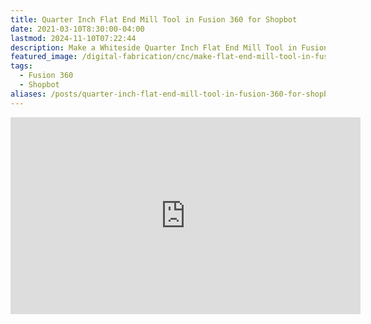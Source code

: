 ```yaml
---
title: Quarter Inch Flat End Mill Tool in Fusion 360 for Shopbot
date: 2021-03-10T8:30:00-04:00
lastmod: 2024-11-10T07:22:44
description: Make a Whiteside Quarter Inch Flat End Mill Tool in Fusion 360
featured_image: /digital-fabrication/cnc/make-flat-end-mill-tool-in-fusion-360.jpg
tags:
  - Fusion 360
  - Shopbot
aliases: /posts/quarter-inch-flat-end-mill-tool-in-fusion-360-for-shopbot/
---
```


<div class="iframe-16-9-container">
<iframe class="youTubeIframe" width="560" height="315" src="https://www.youtube.com/embed/M9MQzYrLhGQ?rel=0" title="YouTube video player" frameborder="0" allow="accelerometer; autoplay; clipboard-write; encrypted-media; gyroscope; picture-in-picture; web-share" allowfullscreen></iframe>
</div>

